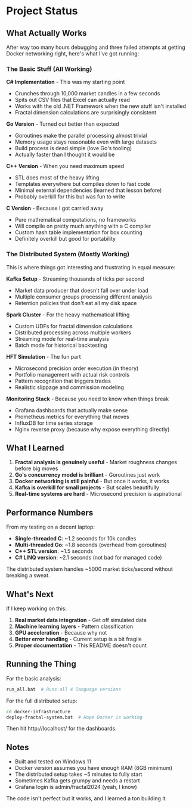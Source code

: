 # Project Status

## What Actually Works

After way too many hours debugging and three failed attempts at getting Docker networking right, here's what I've got running:

### The Basic Stuff (All Working)

**C# Implementation** - This was my starting point
- Crunches through 10,000 market candles in a few seconds
- Spits out CSV files that Excel can actually read
- Works with the old .NET Framework when the new stuff isn't installed
- Fractal dimension calculations are surprisingly consistent

**Go Version** - Turned out better than expected  
- Goroutines make the parallel processing almost trivial
- Memory usage stays reasonable even with large datasets
- Build process is dead simple (love Go's tooling)
- Actually faster than I thought it would be

**C++ Version** - When you need maximum speed
- STL does most of the heavy lifting
- Templates everywhere but compiles down to fast code
- Minimal external dependencies (learned that lesson before)
- Probably overkill for this but was fun to write

**C Version** - Because I got carried away
- Pure mathematical computations, no frameworks
- Will compile on pretty much anything with a C compiler
- Custom hash table implementation for box counting
- Definitely overkill but good for portability

### The Distributed System (Mostly Working)

This is where things got interesting and frustrating in equal measure:

**Kafka Setup** - Streaming thousands of ticks per second
- Market data producer that doesn't fall over under load
- Multiple consumer groups processing different analysis
- Retention policies that don't eat all my disk space

**Spark Cluster** - For the heavy mathematical lifting
- Custom UDFs for fractal dimension calculations
- Distributed processing across multiple workers
- Streaming mode for real-time analysis
- Batch mode for historical backtesting

**HFT Simulation** - The fun part
- Microsecond precision order execution (in theory)
- Portfolio management with actual risk controls
- Pattern recognition that triggers trades
- Realistic slippage and commission modeling

**Monitoring Stack** - Because you need to know when things break
- Grafana dashboards that actually make sense
- Prometheus metrics for everything that moves
- InfluxDB for time series storage
- Nginx reverse proxy (because why expose everything directly)

## What I Learned

1. **Fractal analysis is genuinely useful** - Market roughness changes before big moves
2. **Go's concurrency model is brilliant** - Goroutines just work
3. **Docker networking is still painful** - But once it works, it works
4. **Kafka is overkill for small projects** - But scales beautifully
5. **Real-time systems are hard** - Microsecond precision is aspirational

## Performance Numbers

From my testing on a decent laptop:

- **Single-threaded C**: ~1.2 seconds for 10k candles
- **Multi-threaded Go**: ~1.8 seconds (overhead from goroutines)
- **C++ STL version**: ~1.5 seconds
- **C# LINQ version**: ~2.1 seconds (not bad for managed code)

The distributed system handles ~5000 market ticks/second without breaking a sweat.

## What's Next

If I keep working on this:

1. **Real market data integration** - Get off simulated data
2. **Machine learning layers** - Pattern classification
3. **GPU acceleration** - Because why not
4. **Better error handling** - Current setup is a bit fragile
5. **Proper documentation** - This README doesn't count

## Running the Thing

For the basic analysis:
```bash
run_all.bat  # Runs all 4 language versions
```

For the full distributed setup:
```bash
cd docker-infrastructure
deploy-fractal-system.bat  # Hope Docker is working
```

Then hit http://localhost/ for the dashboards.

## Notes

- Built and tested on Windows 11
- Docker version assumes you have enough RAM (8GB minimum)
- The distributed setup takes ~5 minutes to fully start
- Sometimes Kafka gets grumpy and needs a restart
- Grafana login is admin/fractal2024 (yeah, I know)

The code isn't perfect but it works, and I learned a ton building it.
